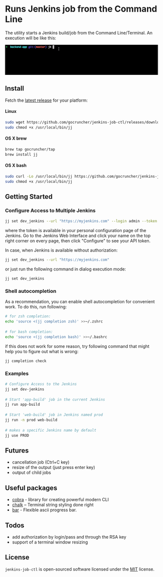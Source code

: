 #  Runs Jenkins job from the Command Line 
<meta name="google-site-verification" content="Wl2WZRolJ6omFNTQRguTy0GRQU41taSDq20n4Qgz05c" />

The utility starts a Jenkins build/job from the Command Line/Terminal.
An execution will be like this:

![terminal demo](assets/demo.gif)

## Install
Fetch the [latest release](https://github.com/gocruncher/jenkins-job-ctl/releases) for your platform:

#### Linux

```bash
sudo wget https://github.com/gocruncher/jenkins-job-ctl/releases/download/v1.0.1/jenkins-job-ctl-1.0.1-linux-amd64 -O /usr/local/bin/jj
sudo chmod +x /usr/local/bin/jj
```

#### OS X brew

```bash
brew tap gocruncher/tap
brew install jj
```
#### OS X bash
```bash
sudo curl -Lo /usr/local/bin/jj https://github.com/gocruncher/jenkins-job-ctl/releases/download/v1.0.1/jenkins-job-ctl-1.0.1-darwin-amd64
sudo chmod +x /usr/local/bin/jj
```

## Getting Started 

### Configure Access to Multiple Jenkins

```bash
jj set dev_jenkins --url "https://myjenkins.com" --login admin --token 11aa0926784999dab5  
```
where the token is available in your personal configuration page of the Jenkins. Go to the Jenkins Web Interface and click your name on the top right corner on every page, then click "Configure" to see your API token. 

In case, when Jenkins is available without authorization:
```bash
jj set dev_jenkins --url "https://myjenkins.com"  
```

or just run the following command in dialog execution mode:
```bash
jj set dev_jenkins
```


### Shell autocompletion

As a recommendation, you can enable shell autocompletion for convenient work. To do this, run following:
```bash
# for zsh completion:
echo 'source <(jj completion zsh)' >>~/.zshrc

# for bash completion:
echo 'source <(jj completion bash)' >>~/.bashrc
```
if this does not work for some reason, try following command that might help you to figure out what is wrong: 
```bash
jj completion check
```

### Examples
```bash
# Configure Access to the Jenkins
jj set dev-jenkins

# Start 'app-build' job in the current Jenkins
jj run app-build

# Start 'web-build' job in Jenkins named prod
jj run -n prod web-build

# makes a specific Jenkins name by default
jj use PROD  
```

## Futures
- cancellation job (Ctrl+C key)
- resize of the output (just press enter key)
- output of child jobs   

## Useful packages
- [cobra](https://github.com/spf13/cobra) - library for creating powerful modern CLI
- [chalk](https://github.com/chalk/chalk) – Terminal string styling done right
- [bar](https://github.com/superhawk610/bar) - Flexible ascii progress bar.

## Todos
- add authorization by login/pass and through the RSA key
- support of a terminal window resizing

## License
`jenkins-job-ctl` is open-sourced software licensed under the [MIT](LICENSE) license.
